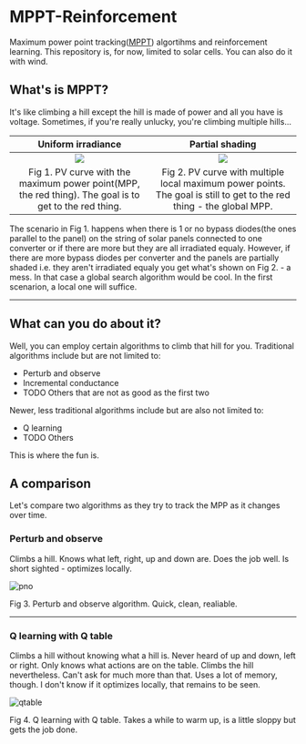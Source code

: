 # MPPT-Reinforcement

Maximum power point tracking([MPPT](https://en.wikipedia.org/wiki/Maximum_power_point_tracking)) algortihms and reinforcement learning. This repository is, for now, limited to solar cells. You can also do it with wind.

## What's is MPPT?
It's like climbing a hill except the hill is made of power and all you have is voltage. Sometimes, if you're really unlucky, you're climbing multiple hills... 


Uniform irradiance | Partial shading 
:-------------------------:|:-------------------------:
![](https://user-images.githubusercontent.com/69254199/149011438-c53af46e-cf2e-4a34-87e4-5e945fd84d21.png)  |  ![](https://user-images.githubusercontent.com/69254199/149194992-f5cb5d91-46d8-4a2d-9f0f-7de6a9fc1e3f.png)
Fig 1. PV curve with the maximum power point(MPP, the red thing). The goal is to get to the red thing. | Fig 2. PV curve with multiple local maximum power points. The goal is still to get to the red thing - the global MPP.


The scenario in Fig 1. happens when there is 1 or no bypass diodes(the ones parallel to the panel) on the string of solar panels connected to one converter or if there are more  but they are all irradiated equaly. However, if there are more bypass diodes per converter and the panels are partially shaded i.e. they aren't irradiated equaly you get what's shown on Fig 2. - a mess. In that case a global search algorithm would be cool. In the first scenarion, a local one will suffice. 
<hr>

## What can you do about it?
Well, you can employ certain algorithms to climb that hill for you. Traditional algorithms include but are not limited to:
* Perturb and observe
* Incremental conductance
* TODO Others that are not as good as the first two

Newer, less traditional algorithms include but are also not limited to:
* Q learning 
* TODO Others

This is where the fun is.

## A comparison

Let's compare two algorithms as they try to track the MPP as it changes over time.

### Perturb and observe

Climbs a hill. Knows what left, right, up and down are. Does the job well. Is short sighted - optimizes locally.

![pno](https://user-images.githubusercontent.com/69254199/149156013-2e73ce2a-b972-4c35-89bc-731606ecd50a.png)

Fig 3. Perturb and observe algorithm. Quick, clean, realiable.
<hr>

### Q learning with Q table

Climbs a hill without knowing what a hill is. Never heard of up and down, left or right. Only knows what actions are on the table. Climbs the hill nevertheless. Can't ask for much more than that. Uses a lot of memory, though. I don't know if it optimizes locally, that remains to be seen.


![qtable](https://user-images.githubusercontent.com/69254199/149156056-14f91d4a-a12a-419f-8211-96fb46a5debc.png)

Fig 4. Q learning with Q table. Takes a while to warm up, is a little sloppy but gets the job done.
